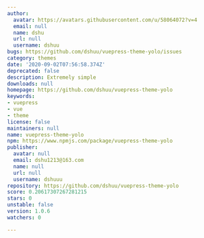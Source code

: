 ```yaml
---
author:
  avatar: https://avatars.githubusercontent.com/u/58064072?v=4
  email: null
  name: dshu
  url: null
  username: dshuu
bugs: https://github.com/dshuu/vuepress-theme-yolo/issues
category: themes
date: '2020-09-02T07:56:58.374Z'
deprecated: false
description: Extremely simple
downloads: null
homepage: https://github.com/dshuu/vuepress-theme-yolo
keywords:
- vuepress
- vue
- theme
license: false
maintainers: null
name: vuepress-theme-yolo
npm: https://www.npmjs.com/package/vuepress-theme-yolo
publisher:
  avatar: null
  email: dshu1213@163.com
  name: null
  url: null
  username: dshuuu
repository: https://github.com/dshuu/vuepress-theme-yolo
score: 0.20617307267281215
stars: 0
unstable: false
version: 1.0.6
watchers: 0

---
```


